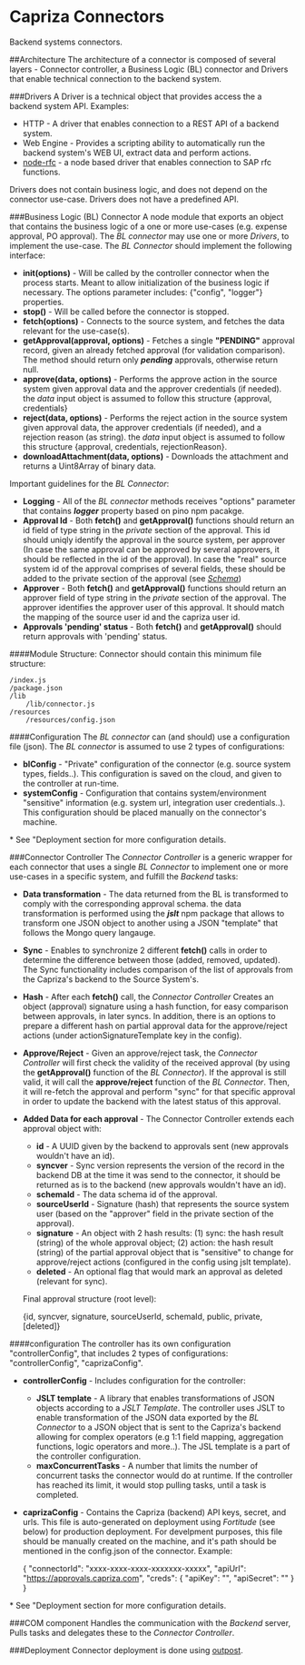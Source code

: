 # Capriza Connectors
Backend systems connectors.

##Architecture
The architecture of a connector is composed of several layers - Connector controller, a Business Logic (BL) connector and Drivers that enable technical connection to the backend system.

###Drivers
A Driver is a technical object that provides access the a backend system API.
Examples:

* HTTP - A driver that enables connection to a REST API of a backend system.
* Web Engine - Provides a scripting ability to automatically run the backend system's WEB UI, extract data and perform actions.
* [node-rfc](https://github.com/SAP/node-rfc) - a node based driver that enables connection to SAP rfc functions.

Drivers does not contain business logic, and does not depend on the connector use-case.
Drivers does not have a predefined API.

###Business Logic (BL) Connector
A node module that exports an object that contains the business logic of a one or more use-cases (e.g. expense approval, PO approval).
The *BL connector* may use one or more *Drivers*, to implement the use-case.
The *BL Connector* should implement the following interface:

* **init(options)** - Will be called by the controller connector when the process starts. Meant to allow initialization of the business logic if necessary. The options parameter includes: {"config", "logger"} properties. 
* **stop()** - Will be called before the connector is stopped.
* **fetch(options)** - Connects to the source system, and fetches the data relevant for the use-case(s).
* **getApproval(approval, options)** - Fetches a single **"PENDING"** approval record, given an already fetched approval (for validation comparison). The method should return only ***pending*** approvals, otherwise return null.
* **approve(data, options)** - Performs the approve action in the source system given approval data and the approver credentials (if needed). the *data* input object is assumed to follow this structure {approval, credentials}
* **reject(data, options)** - Performs the reject action in the source system given approval data, the approver credentials (if needed), and a rejection reason (as string). the *data* input object is assumed to follow this structure {approval, credentials, rejectionReason}.
* **downloadAttachment(data, options)** - Downloads the attachment and returns a Uint8Array of binary data.

Important guidelines for the *BL Connector*:

* **Logging** - All of the *BL connector* methods receives "options" parameter that contains ***logger*** property based on pino npm pacakge. 
* **Approval Id** - Both **fetch()** and **getApproval()** functions should return an id field of type string in the *private* section of the approval. This id should uniqly identify the approval in the source system, per approver (In case the same approval can be approved by several approvers, it should be reflected in the id of the approval). In case the "real" source system id of the approval comprises of several fields, these should be added to the private section of the approval (see [*Schema*](https://caprizaportfolio.assembla.com/spaces/capriza-ng/git-7/source))
* **Approver** - Both **fetch()** and **getApproval()** functions should return an approver field of type string in the *private* section of the approval. The approver identifies the approver user of this approval. It should match the mapping of the source user id and the capriza user id.
* **Approvals 'pending' status** - Both **fetch()** and **getApproval()** should return approvals with 'pending' status.

####Module Structure:
Connector should contain this minimum file structure:

  
    /index.js  
    /package.json  
    /lib  
        /lib/connector.js  
    /resources  
        /resources/config.json 

####Configuration
The *BL connector* can (and should) use a configuration file (json). The *BL connector* is assumed to use 2 types of configurations:
* **blConfig** - "Private" configuration of the connector (e.g. source system types, fields..). This configuration is saved on the cloud, and given to the controller at run-time.
* **systemConfig** - Configuration that contains system/environment "sensitive" information (e.g. system url, integration user credentials..). This configuration should be placed manually on the connector's machine.
     
\* See "Deployment section for more configuration details. 
    

###Connector Controller
The *Connector Controller* is a generic wrapper for each connector that uses a single *BL Connector* to implement one or more use-cases in a specific system, and fulfill the *Backend* tasks:

* **Data transformation** - The data returned from the BL is transformed to comply with the corresponding approval schema. the data transformation is performed using the ***jslt*** npm package that allows to transform one JSON object to another using a JSON "template" that follows the Mongo query langauge. 
* **Sync** - Enables to synchronize 2 different **fetch()** calls in order to determine the difference between those (added, removed, updated). The Sync functionality includes comparison of the list of approvals from the Capriza's backend to the Source System's.
* **Hash** - After each **fetch()** call, the *Connector Controller* Creates an object (approval) signature using a hash function, for easy comparison between approvals, in later syncs. In addition, there is an options to prepare a different hash on partial approval data for the approve/reject actions (under actionSignatureTemplate key in the config).
* **Approve/Reject** - Given an approve/reject task, the *Connector Controller* will first check the validity of the received approval (by using the **getApproval()** function of the *BL Connector*). If the approval is still valid, it will call the **approve/reject** function of the *BL Connector*. Then, it will re-fetch the approval and perform "sync" for that specific approval in order to update the backend with the latest status of this approval.
* **Added Data for each approval** - The Connector Controller extends each approval object with:
    * **id** - A UUID given by the backend to approvals sent (new approvals wouldn't have an id).
    * **syncver** - Sync version represents the version of the record in the backend DB at the time it was send to the connector, it should be returned as is to the backend (new approvals wouldn't have an id).
    * **schemaId** - The data schema id of the approval.
    * **sourceUserId** - Signature (hash) that represents the source system user (based on the "approver" field in the private section of the approval).
    * **signature** - An object with 2 hash results: (1) sync: the hash result (string) of the whole approval object; (2) action: the hash result (string) of the partial approval object that is "sensitive" to change for approve/reject actions (configured in the config using jslt template).
    * **deleted** - An optional flag that would mark an approval as deleted (relevant for sync).


   Final approval structure (root level):
   
    {id, syncver, signature, sourceUserId, schemaId, public, private, [deleted]}
        
####configuration
The controller has its own configuration "controllerConfig", that includes 2 types of configurations: "controllerConfig", "caprizaConfig".
* **controllerConfig** - Includes configuration for the controller:
    * **JSLT template** - A library that enables transformations of JSON objects according to a *JSLT Template*. The controller uses JSLT to enable transformation of the JSON data exported by the *BL Connector* to a JSON object that is sent to the Capriza's
                          backend allowing for complex operators (e.g 1:1 field mapping, aggregation functions, logic operators and more..).
                          The JSL template is a part of the controller configuration.
    * **maxConcurrentTasks** - A number that limits the number of concurrent tasks the connector would do at runtime. If the controller has reached its limit, it would stop pulling tasks, until a task is completed.

* **caprizaConfig** - Contains the Capriza (backend) API keys, secret, and urls. This file is auto-generated on deployment using *Fortitude* (see below) for production deployment. For develpment purposes, this file should be manually created on the machine, and it's path should be mentioned in the config.json of the connector.
Example:


    {
        "connectorId": "xxxx-xxxx-xxxx-xxxxxxx-xxxxx",
        "apiUrl": "https://approvals.capriza.com",
        "creds": {
            "apiKey":       "<Environment API key>",
            "apiSecret":    "<Environment API secret>"
        }
    }
       

\* See "Deployment section for more configuration details.

###COM component
Handles the communication with the *Backend* server, Pulls tasks and delegates these to the *Connector Controller*.

###Deployment
Connector deployment is done using [outpost](https://www.npmjs.com/package/outpost). 
              